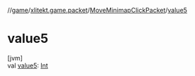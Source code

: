 //[game](../../../index.md)/[xlitekt.game.packet](../index.md)/[MoveMinimapClickPacket](index.md)/[value5](value5.md)

# value5

[jvm]\
val [value5](value5.md): [Int](https://kotlinlang.org/api/latest/jvm/stdlib/kotlin/-int/index.html)
